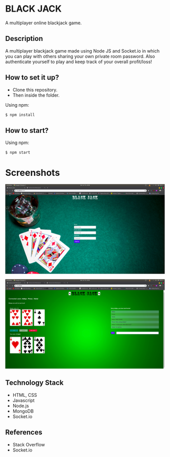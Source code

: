 # BLACK JACK

A multiplayer online blackjack game.


## Description
  A multiplayer blackjack game made using Node JS and Socket.io in which you can play with others sharing your own private room password. 
Also authenticate yourself to play and keep track of your overall profit/loss!

## How to set it up?
- Clone this repository.
- Then inside the folder.

Using npm:

```bash
$ npm install
```

## How to start? 
Using npm:

```bash
$ npm start
```
# Screenshots
![](./Screenshots/Screenshot1.png)

![](./Screenshots/Screenshot2.png)

## Technology Stack
- HTML, CSS
- Javascript
- Node.js 
- MongoDB 
- Socket.io 

## References
- Stack Overflow
- Socket.io
